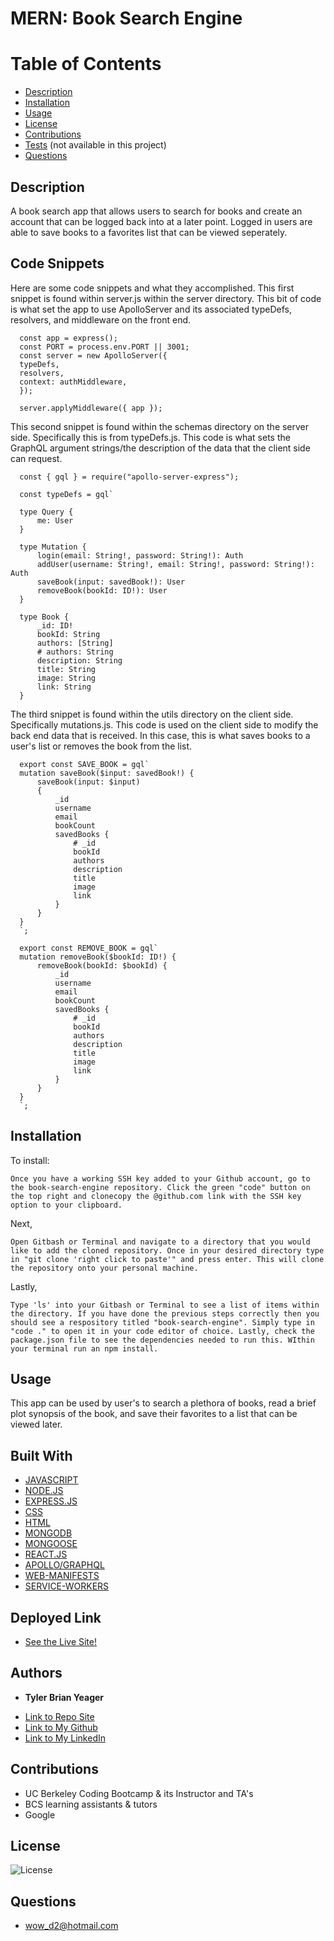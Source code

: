 # MERN: Book Search Engine
# Table of Contents
  * [Description](#description)
  * [Installation](#installation)
  * [Usage](#usage)
  * [License](#license)
  * [Contributions](#contributions)
  * [Tests](#tests) (not available in this project)
  * [Questions](#questions)
  
  ## Description  
  A book search app that allows users to search for books and create an account that can be logged back into at a later point. Logged in users are able to save books to a favorites list that can be viewed seperately. 

  ## Code Snippets
  Here are some code snippets and what they accomplished. This first snippet is found within server.js within the server directory. This bit of code is what set the app to use ApolloServer and its associated typeDefs, resolvers, and middleware on the front end. 
  ```
    const app = express();
    const PORT = process.env.PORT || 3001;
    const server = new ApolloServer({
    typeDefs,
    resolvers,
    context: authMiddleware,
    });

    server.applyMiddleware({ app });
  ```

  This second snippet is found within the schemas directory on the server side. Specifically this is from typeDefs.js. This code is what sets the GraphQL argument strings/the description of the data that the client side can request. 
  ```
    const { gql } = require("apollo-server-express");

    const typeDefs = gql`

    type Query {
        me: User  
    }

    type Mutation {
        login(email: String!, password: String!): Auth
        addUser(username: String!, email: String!, password: String!): Auth
        saveBook(input: savedBook!): User
        removeBook(bookId: ID!): User
    }

    type Book {
        _id: ID!
        bookId: String
        authors: [String]
        # authors: String
        description: String
        title: String
        image: String
        link: String
    }
  ```

  The third snippet is found within the utils directory on the client side. Specifically mutations.js. This code is used on the client side to modify the back end data that is received. In this case, this is what saves books to a user's list or removes the book from the list. 
  ```
    export const SAVE_BOOK = gql`
    mutation saveBook($input: savedBook!) {
        saveBook(input: $input)
        {
            _id
            username
            email
            bookCount
            savedBooks {
                # _id
                bookId
                authors
                description
                title
                image
                link
            }
        }
    }
    `;

    export const REMOVE_BOOK = gql`
    mutation removeBook($bookId: ID!) {
        removeBook(bookId: $bookId) {
            _id
            username
            email
            bookCount
            savedBooks {
                # _id
                bookId
                authors
                description
                title
                image
                link
            }
        }
    }
    `;
  ```

  ## Installation
  To install:
  ```
  Once you have a working SSH key added to your Github account, go to the book-search-engine repository. Click the green "code" button on the top right and clonecopy the @github.com link with the SSH key option to your clipboard. 
  ```

  Next, 
  ```
  Open Gitbash or Terminal and navigate to a directory that you would like to add the cloned repository. Once in your desired directory type in "git clone 'right click to paste'" and press enter. This will clone the repository onto your personal machine.
  ```

  Lastly, 
  ```
  Type 'ls' into your Gitbash or Terminal to see a list of items within the directory. If you have done the previous steps correctly then you should see a respository titled "book-search-engine". Simply type in "code ." to open it in your code editor of choice. Lastly, check the package.json file to see the dependencies needed to run this. WIthin your terminal run an npm install.
  ```

  ## Usage
  This app can be used by user's to search a plethora of books, read a brief plot synopsis of the book, and save their favorites to a list that can be viewed later. 
  
  ## Built With
  * [JAVASCRIPT](https://developer.mozilla.org/en-US/docs/Web/JavaScript)
  * [NODE.JS](https://nodejs.org/en/)
  * [EXPRESS.JS](https://expressjs.com/)
  * [CSS](https://www.w3schools.com/css/)
  * [HTML](https://www.w3schools.com/html/)
  * [MONGODB](https://www.mongodb.com/)
  * [MONGOOSE](https://mongoosejs.com/) 
  * [REACT.JS](https://reactjs.org/)
  * [APOLLO/GRAPHQL](https://www.apollographql.com/docs/apollo-server/integrations/middleware/)
  * [WEB-MANIFESTS](https://developer.mozilla.org/en-US/docs/Web/Manifest)
  * [SERVICE-WORKERS](https://developers.google.com/web/fundamentals/primers/service-workers)

  ## Deployed Link
* [See the Live Site!](https://book-search-engine1024.herokuapp.com/) 

## Authors

* **Tyler Brian Yeager**

- [Link to Repo Site](https://github.com/TylerBYeager/book-search-engine)
- [Link to My Github](https://github.com/TylerBYeager)
- [Link to My LinkedIn](https://www.linkedin.com/in/tyler-yeager-611926213/)

## Contributions

- UC Berkeley Coding Bootcamp & its Instructor and TA's
- BCS learning assistants & tutors
- Google 

## License
![License](https://img.shields.io/badge/License-MIT-green.svg)

## Questions
- wow_d2@hotmail.com 
